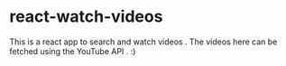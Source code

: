 # react-watch-videos

This is a react app to search and watch videos . The videos here can be fetched using the YouTube API . :)
